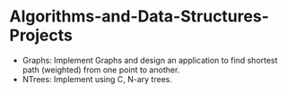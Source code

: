 Algorithms-and-Data-Structures-Projects
=======================================

- Graphs: Implement Graphs and design an application to find shortest path (weighted) from one point to another.
- NTrees: Implement using C, N-ary trees.